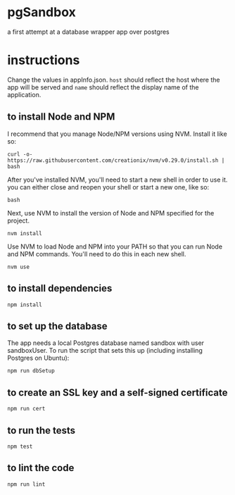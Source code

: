 # pgSandbox
a first attempt at a database wrapper app over postgres

# instructions

Change the values in appInfo.json. `host` should reflect the host where the app will be served and `name` should reflect the display name of the application.

## to install Node and NPM
I recommend that you manage Node/NPM versions using NVM. Install it like so:
```
curl -o- https://raw.githubusercontent.com/creationix/nvm/v0.29.0/install.sh | bash
```
After you've installed NVM, you'll need to start a new shell in order to use it. you can either close and reopen your shell or start a new one, like so:
```
bash
```
Next, use NVM to install the version of Node and NPM specified for the project.
```
nvm install
```
Use NVM to load Node and NPM into your PATH so that you can run Node and NPM commands. You'll need to do this in each new shell.
```
nvm use
```

## to install dependencies
```
npm install
```

## to set up the database
The app needs a local Postgres database named sandbox with user sandboxUser. To run the script that sets this up (including installing Postgres on Ubuntu):
```
npm run dbSetup
```

## to create an SSL key and a self-signed certificate
```
npm run cert
```

## to run the tests
```
npm test
```

## to lint the code
```
npm run lint
```
